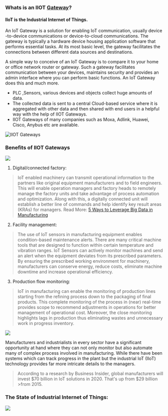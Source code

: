 ### Whats is an IIOT [Gateway](https://www.youtube.com/watch?v=OggTrr94Xaw&feature=youtu.be)?

#### IIoT is the Industrial Internet of Things.

An IoT Gateway is a solution for enabling IoT communication, usually device -to-device communications or device-to-cloud communications. The gateway is typically a hardware device housing application software that performs essential tasks. At its most basic level, the gateway facilitates the connections between different data sources and destinations.

A simple way to conceive of an IoT Gateway is to compare it to your home or office network router or gateway. Such a gateway facilitates communication between your devices, maintains security and provides an admin interface where you can perform basic functions. An IoT Gateway does this and much more.

* PLC ,Sensors, various devices and objects collect huge amounts of data.
* The collected data is sent to a central Cloud-based service where it is aggregated with other data and then shared with end users in a 
  helpful way with the help of IIOT Gateways.
* IIOT Gateways of many companies such as Moxa, Adlink, Huawei, Cisco, Anybus etc are available.


![IIOT Gateways](https://openautomationsoftware.com/wp-content/uploads/2017/05/What-is-an-IoT-Gateway.png)



### Benefits of IIOT Gateways

![](https://www.newgenapps.com/hs-fs/hubfs/microsoft-internet-of-things-5-1024.jpg?width=710&name=microsoft-internet-of-things-5-1024.jpg)

1. Digital/connected factory:
>IoT enabled machinery can transmit operational information to the partners like original equipment manufacturers and to field engineers.
>This will enable operation managers and factory heads to remotely manage the factory units and take advantage of process automation and 
>optimization. Along with this, a digitally connected unit will establish a better line of commands and help identify key result areas (KRAs) 
>for managers.
Read More: [5 Ways to Leverage Big Data in Manufacturing](https://www.newgenapps.com/blog/impact-of-big-data-in-manufacturing-industries)

2. Facility management:
>The use of IoT sensors in manufacturing equipment enables condition-based maintenance alerts. There are many critical machine tools that are 
>designed to function within certain temperature and vibration ranges. IoT Sensors can actively monitor machines and send an alert when the 
>equipment deviates from its prescribed parameters. By ensuring the prescribed working environment for machinery, manufacturers can conserve 
>energy, reduce costs, eliminate machine downtime and increase operational efficiency.

3. Production flow monitoring:
>IoT in manufacturing can enable the monitoring of production lines starting from the refining process down to the packaging of final products. 
>This complete monitoring of the process in (near) real-time provides scope to recommend adjustments in operations for better management of 
>operational cost. Moreover, the close monitoring highlights lags in production thus eliminating wastes and unnecessary work in progress 
>inventory.

![](http://www.statista.com/graphic/1/666864/iot-spending-by-vertical-worldwide.jpg)

Manufacturers and industrialists in every sector have a significant opportunity at hand where they can not only monitor but also automate many of complex process involved in manufacturing. While there have been systems which can track progress in the plant but the industrial IoT (IIoT) technology provides far more intricate details to the managers.

>According to a research by Business Insider, global manufacturers will invest $70 billion in IoT solutions in 2020. That's up from $29 billion >from 2015.


### The State of Industrial Internet of Things:

![](https://www.newgenapps.com/hs-fs/hubfs/IoT-1.png?width=600&name=IoT-1.png)


